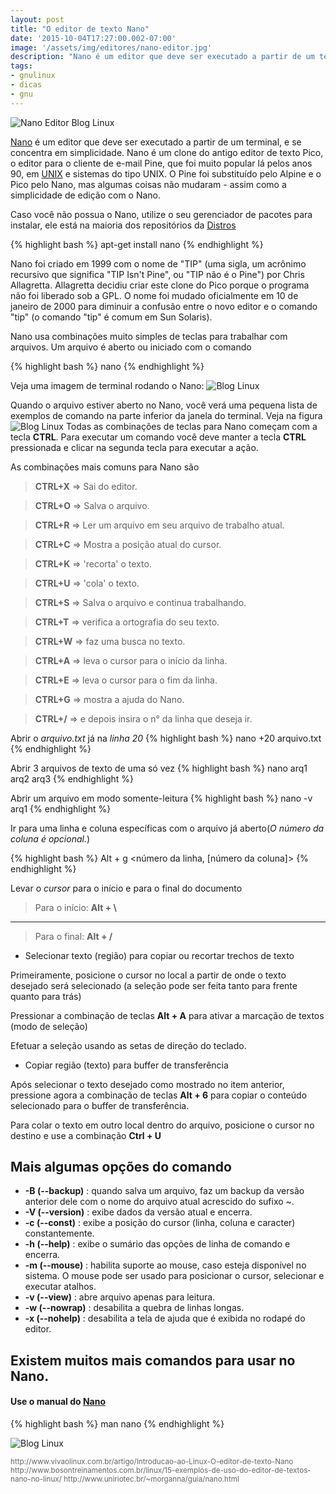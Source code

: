 ```yaml
---
layout: post
title: "O editor de texto Nano"
date: '2015-10-04T17:27:00.002-07:00'
image: '/assets/img/editores/nano-editor.jpg'
description: "Nano é um editor que deve ser executado a partir de um terminal, e se concentra em simplicidade."
tags:
- gnulinux
- dicas
- gnu
---
```


![Nano Editor Blog Linux](/assets/img/editores/nano-editor.jpg "Nano Editor Blog Linux")

[Nano](http://www.nano-editor.org/) é um editor que deve ser executado a partir de um terminal, e se concentra em simplicidade. Nano é um clone do antigo  editor de texto Pico, o editor para o cliente de e-mail Pine, que foi muito popular lá pelos anos 90, em [UNIX](https://cse.google.com.br/cse/publicurl?cx=004473188612396442360:qs2ekmnkweq&q=unix) e sistemas do tipo UNIX. O Pine foi substituído pelo Alpine e o Pico pelo Nano, mas algumas coisas não mudaram - assim como a simplicidade de edição com o Nano.

Caso você não possua o Nano, utilize o seu gerenciador de pacotes para instalar, ele está na maioria dos repositórios da [Distros](https://cse.google.com.br/cse/publicurl?cx=004473188612396442360:qs2ekmnkweq&q=distros)

{% highlight bash %}
apt-get install nano
{% endhighlight %} 

Nano foi criado em 1999 com o nome de "TIP" (uma sigla, um acrônimo  recursivo que significa "TIP Isn't Pine", ou "TIP não é o Pine") por  Chris Allagretta. Allagretta decidiu criar este clone do Pico porque o  programa não foi liberado sob a GPL. O nome foi mudado oficialmente em  10 de janeiro de 2000 para diminuir a confusão entre o novo editor e o  comando "tip" (o comando "tip" é comum em Sun Solaris). 

Nano usa combinações muito simples de teclas para trabalhar com arquivos. Um arquivo é aberto ou iniciado com o comando

{% highlight bash %}
nano 
{% endhighlight %}

Veja uma imagem de terminal rodando o Nano:
![Blog Linux](/assets/img/editores/editor-gnu-nano.jpg "Blog Linux")

Quando o arquivo estiver aberto no Nano, você verá uma pequena lista de  exemplos de comando na parte inferior da janela do terminal. 
Veja na  figura
![Blog Linux](/assets/img/editores/editor-gnu-nano3.jpg "Blog Linux")
Todas as combinações de teclas para Nano começam com a tecla __CTRL__. 
Para  executar um comando você deve manter a tecla __CTRL__ pressionada e clicar  na segunda tecla para executar a ação.

As combinações mais comuns para  Nano são
> __CTRL+X__ => Sai do editor.

> __CTRL+O__ => Salva o arquivo. 

> __CTRL+R__ => Ler um arquivo em seu arquivo de trabalho atual. 

>__CTRL+C__ => Mostra a posição atual do cursor.

> __CTRL+K__ => 'recorta' o texto.

> __CTRL+U__ => 'cola' o texto.

> __CTRL+S__ => Salva o arquivo e continua trabalhando.

> __CTRL+T__ => verifica a ortografia do seu texto.

> __CTRL+W__ => faz uma busca no texto.

> __CTRL+A__ => leva o cursor para o início da linha.

> __CTRL+E__ => leva o cursor para o fim da linha.

> __CTRL+G__ => mostra a ajuda do Nano.

> __CTRL+/__ => e depois insira o n° da linha que deseja ir.

Abrir o *arquivo.txt* já na *linha 20*
{% highlight bash %}
nano +20 arquivo.txt
{% endhighlight %}

Abrir 3 arquivos de texto de uma só vez
{% highlight bash %}
nano arq1 arq2 arq3
{% endhighlight %}

Abrir um arquivo em modo somente-leitura
{% highlight bash %}
nano -v arq1
{% endhighlight %}

Ir para uma linha e coluna específicas com o arquivo já aberto(*O número da coluna é opcional.*)

{% highlight bash %}
Alt + g <número da linha, [número da coluna]>
{% endhighlight %}

Levar o *cursor* para o início e para o final do documento

> Para o início: __Alt + \\__

***

> Para o final: __Alt + /__

+ Selecionar texto (região) para copiar ou recortar trechos de texto

Primeiramente, posicione o cursor no local a partir de onde o texto desejado será selecionado (a seleção pode ser feita tanto para frente quanto para trás)

Pressionar a combinação de teclas __Alt + A__ para ativar a marcação de textos (modo de seleção)

Efetuar a seleção usando as setas de direção do teclado.

+ Copiar região (texto) para buffer de transferência

Após selecionar o texto desejado como mostrado no item anterior, pressione agora a combinação de teclas __Alt + 6__ para copiar o conteúdo selecionado para o buffer de transferência.

Para colar o texto em outro local dentro do arquivo, posicione o cursor no destino e use a combinação __Ctrl + U__


## Mais algumas opções do comando

* __-B (--backup)__ : quando salva um arquivo, faz um backup da versão anterior dele com o nome do arquivo atual acrescido do sufixo ~.
* __-V (--version)__ : exibe dados da versão atual e encerra.
* __-c (--const)__ : exibe a posição do cursor (linha, coluna e caracter) constantemente.
* __-h (--help)__ : exibe o sumário das opções de linha de comando e encerra.
* __-m (--mouse)__ : habilita suporte ao mouse, caso esteja disponível no sistema. O mouse pode ser usado para posicionar o cursor, selecionar e executar atalhos.
* __-v (--view)__ : abre arquivo apenas para leitura.
* __-w (--nowrap)__ : desabilita a quebra de linhas longas.
* __-x (--nohelp)__ : desabilita a tela de ajuda que é exibida no rodapé do editor.

## Existem muitos mais comandos para usar no Nano.

#### Use o manual do [Nano](https://cse.google.com.br/cse/publicurl?cx=004473188612396442360:qs2ekmnkweq&q=nano)

{% highlight bash %}
man nano
{% endhighlight %}


![Blog Linux](/assets/img/editores/editor-gnu-nano3.jpg "Blog Linux")


<sub style="color: #666;">
http://www.vivaolinux.com.br/artigo/Introducao-ao-Linux-O-editor-de-texto-Nano http://www.bosontreinamentos.com.br/linux/15-exemplos-de-uso-do-editor-de-textos-nano-no-linux/ http://www.uniriotec.br/~morganna/guia/nano.html
</sub>

<script async src="https://pagead2.googlesyndication.com/pagead/js/adsbygoogle.js"></script>

<!-- Informat -->
<ins class="adsbygoogle"
 style="display:block"
 data-ad-client="ca-pub-2838251107855362"
 data-ad-slot="2327980059"
 data-ad-format="auto"
 data-full-width-responsive="true"></ins>

<script>
(adsbygoogle = window.adsbygoogle || []).push({});
</script>



